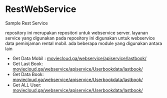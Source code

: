 # RestWebService
Sample Rest Service

repository ini merupakan repositori untuk webservice server. layanan service yang digunakan pada repository ini digunakan untuk webservice data peminjaman rental mobil. ada beberapa module yang digunakan antara lain

<ul>
  <li>Get Data Mobil : <a href="http://moviecloud.ga/webservice/apiservice/Userbookdata/lastbook/">  moviecloud.ga/webservice/apiservice/lastbook/</a></li>
  <li>Get Last Book: <a href="http://moviecloud.ga/webservice/apiservice/Userbookdata/lastbook/"> moviecloud.ga/webservice/apiservice/Userbookdata/lastbook/</a></li>
  <li>Get Data Book: <a href="http://moviecloud.ga/webservice/apiservice/Userbookdata/lastbook/"> moviecloud.ga/webservice/apiservice/Userbookdata/lastbook/</a></li>
  <li>Get ALL User: <a href="http://moviecloud.ga/webservice/apiservice/Userbookdata/lastbook/"> moviecloud.ga/webservice/apiservice/Userbookdata/lastbook/</a></li>
</ul>

